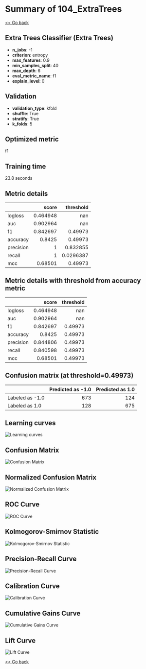 # Summary of 104_ExtraTrees

[<< Go back](../README.md)


## Extra Trees Classifier (Extra Trees)
- **n_jobs**: -1
- **criterion**: entropy
- **max_features**: 0.9
- **min_samples_split**: 40
- **max_depth**: 6
- **eval_metric_name**: f1
- **explain_level**: 0

## Validation
 - **validation_type**: kfold
 - **shuffle**: True
 - **stratify**: True
 - **k_folds**: 5

## Optimized metric
f1

## Training time

23.8 seconds

## Metric details
|           |    score |   threshold |
|:----------|---------:|------------:|
| logloss   | 0.464948 | nan         |
| auc       | 0.902964 | nan         |
| f1        | 0.842697 |   0.49973   |
| accuracy  | 0.8425   |   0.49973   |
| precision | 1        |   0.832855  |
| recall    | 1        |   0.0296387 |
| mcc       | 0.68501  |   0.49973   |


## Metric details with threshold from accuracy metric
|           |    score |   threshold |
|:----------|---------:|------------:|
| logloss   | 0.464948 |   nan       |
| auc       | 0.902964 |   nan       |
| f1        | 0.842697 |     0.49973 |
| accuracy  | 0.8425   |     0.49973 |
| precision | 0.844806 |     0.49973 |
| recall    | 0.840598 |     0.49973 |
| mcc       | 0.68501  |     0.49973 |


## Confusion matrix (at threshold=0.49973)
|                 |   Predicted as -1.0 |   Predicted as 1.0 |
|:----------------|--------------------:|-------------------:|
| Labeled as -1.0 |                 673 |                124 |
| Labeled as 1.0  |                 128 |                675 |

## Learning curves
![Learning curves](learning_curves.png)
## Confusion Matrix

![Confusion Matrix](confusion_matrix.png)


## Normalized Confusion Matrix

![Normalized Confusion Matrix](confusion_matrix_normalized.png)


## ROC Curve

![ROC Curve](roc_curve.png)


## Kolmogorov-Smirnov Statistic

![Kolmogorov-Smirnov Statistic](ks_statistic.png)


## Precision-Recall Curve

![Precision-Recall Curve](precision_recall_curve.png)


## Calibration Curve

![Calibration Curve](calibration_curve_curve.png)


## Cumulative Gains Curve

![Cumulative Gains Curve](cumulative_gains_curve.png)


## Lift Curve

![Lift Curve](lift_curve.png)



[<< Go back](../README.md)
